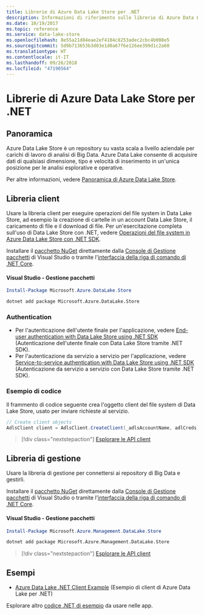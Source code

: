 ```yaml
---
title: Librerie di Azure Data Lake Store per .NET
description: Informazioni di riferimento sulle librerie di Azure Data Lake Store per .NET
ms.date: 10/19/2017
ms.topic: reference
ms.service: data-lake-store
ms.openlocfilehash: 8e55a21d84eae2ef4104c8253adec2cbc4b008e5
ms.sourcegitcommit: 5d9b713653b3d03e1d0a67f6e126ee399d1c2a60
ms.translationtype: HT
ms.contentlocale: it-IT
ms.lasthandoff: 09/26/2018
ms.locfileid: "47190564"
---
```

# <a name="azure-data-lake-store-libraries-for-net"></a>Librerie di Azure Data Lake Store per .NET

## <a name="overview"></a>Panoramica

Azure Data Lake Store è un repository su vasta scala a livello aziendale per carichi di lavoro di analisi di Big Data. Azure Data Lake consente di acquisire dati di qualsiasi dimensione, tipo e velocità di inserimento in un'unica posizione per le analisi esplorative e operative.

Per altre informazioni, vedere [Panoramica di Azure Data Lake Store](/azure/data-lake-store/data-lake-store-overview).

## <a name="client-library"></a>Libreria client

Usare la libreria client per eseguire operazioni del file system in Data Lake Store, ad esempio la creazione di cartelle in un account Data Lake Store, il caricamento di file e il download di file.  Per un'esercitazione completa sull'uso di Data Lake Store con .NET, vedere [Operazioni del file system in Azure Data Lake Store con .NET SDK](/azure/data-lake-store/data-lake-store-data-operations-net-sdk).

Installare il [pacchetto NuGet](https://www.nuget.org/packages/Microsoft.Azure.Management.DataLake.Store) direttamente dalla [Console di Gestione pacchetti][PackageManager] di Visual Studio o tramite l'[interfaccia della riga di comando di .NET Core][DotNetCLI].

#### <a name="visual-studio-package-manager"></a>Visual Studio - Gestione pacchetti

```powershell
Install-Package Microsoft.Azure.DataLake.Store
```

```bash
dotnet add package Microsoft.Azure.DataLake.Store
```
### <a name="authentication"></a>Authentication

* Per l'autenticazione dell'utente finale per l'applicazione, vedere [End-user authentication with Data Lake Store using .NET SDK](/azure/data-lake-store/data-lake-store-end-user-authenticate-net-sdk) (Autenticazione dell'utente finale con Data Lake Store tramite .NET SDK).
* Per l'autenticazione da servizio a servizio per l'applicazione, vedere [Service-to-service authentication with Data Lake Store using .NET SDK](/azure/data-lake-store/data-lake-store-service-to-service-authenticate-net-sdk) (Autenticazione da servizio a servizio con Data Lake Store tramite .NET SDK).

### <a name="code-example"></a>Esempio di codice

Il frammento di codice seguente crea l'oggetto client del file system di Data Lake Store, usato per inviare richieste al servizio.

```csharp
// Create client objects
AdlsClient client = AdlsClient.CreateClient(_adlsAccountName, adlCreds);
```

> [!div class="nextstepaction"]
> [Esplorare le API client](/dotnet/api/overview/azure/datalakestore/client)


## <a name="management-library"></a>Libreria di gestione

Usare la libreria di gestione per connettersi ai repository di Big Data e gestirli.

Installare il [pacchetto NuGet](https://www.nuget.org/packages/Microsoft.Azure.Management.DataLake.Store) direttamente dalla [Console di Gestione pacchetti][PackageManager] di Visual Studio o tramite l'[interfaccia della riga di comando di .NET Core][DotNetCLI].

#### <a name="visual-studio-package-manager"></a>Visual Studio - Gestione pacchetti

```powershell
Install-Package Microsoft.Azure.Management.DataLake.Store
```

```bash
dotnet add package Microsoft.Azure.Management.DataLake.Store
```

> [!div class="nextstepaction"]
> [Esplorare le API client](/dotnet/api/overview/azure/datalakestore/management)


## <a name="samples"></a>Esempi

* [Azure Data Lake .NET Client Example](https://azure.microsoft.com/resources/samples/data-lake-dotnet-client/) (Esempio di client di Azure Data Lake per .NET)

Esplorare altro [codice .NET di esempio](https://azure.microsoft.com/resources/samples/?platform=dotnet) da usare nelle app.

[PackageManager]: https://docs.microsoft.com/nuget/tools/package-manager-console
[DotNetCLI]: https://docs.microsoft.com/dotnet/core/tools/dotnet-add-package
